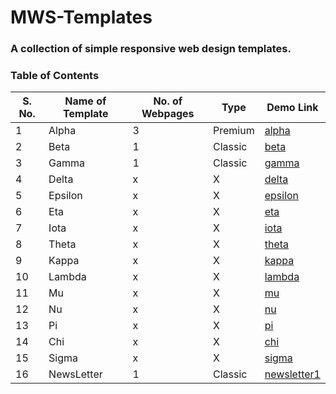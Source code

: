 # MWS-Templates
### A collection of simple responsive web design templates.
 

### Table of Contents

| S. No. | Name of Template | No. of Webpages | Type | Demo Link | 
|--------|------------------|-----------------|------|-----------|
| 1 | Alpha | 3 | Premium | [alpha](https://alpha-mws.netlify.app/) |
| 2 | Beta | 1 | Classic | [beta](https://beta-mws.netlify.app/) |
| 3 | Gamma | 1 | Classic | [gamma](https://gamma-mws.netlify.app/) |
| 4 | Delta | x | X | [delta](https://delta-mws.netlify.app/) |
| 5 | Epsilon | x | X | [epsilon](https://epsilon-mws.netlify.app/) |
| 6 | Eta | x | X | [eta](https://eta-mws.netlify.app/https://beta-mws.netlify.app/) |
| 7 | Iota | x | X | [iota](https://iota-mws.netlify.app/) |
| 8 | Theta | x | X | [theta](https://theta-mws.netlify.app/https://beta-mws.netlify.app/) |
| 9 | Kappa | x | X | [kappa](https://kappa-mws.netlify.app/) |
| 10 | Lambda | x | X | [lambda](https://lambda-mws.netlify.app/) |
| 11 | Mu | x | X | [mu](https://mu-mws.netlify.app/) |
| 12 | Nu | x | X | [nu](https://nu-mws.netlify.app/) |
| 13 | Pi | x | X | [pi](https://pi-mws.netlify.app/) |
| 14 | Chi | x | X | [chi](https://chi-mws.netlify.app/) |
| 15 | Sigma | x | X | [sigma](https://sigma-mws.netlify.app/) | 
| 16 | NewsLetter | 1 | Classic | [newsletter1](https://newslettermws.netlify.app/) | 

